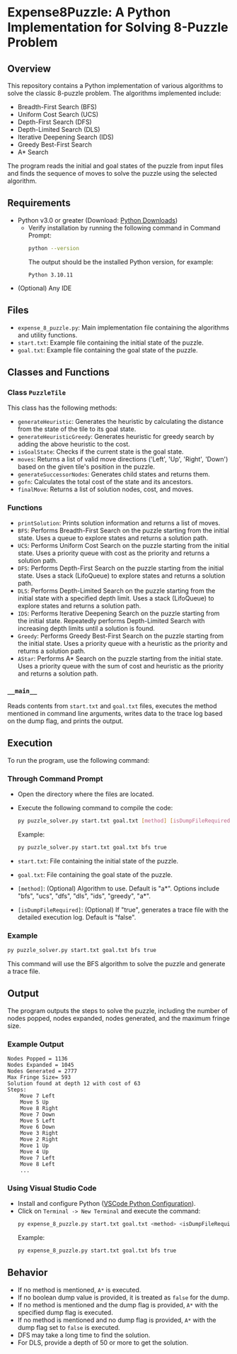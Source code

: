 # Expense8Puzzle: A Python Implementation for Solving 8-Puzzle Problem

## Overview
This repository contains a Python implementation of various algorithms to solve the classic 8-puzzle problem. The algorithms implemented include:

- Breadth-First Search (BFS)
- Uniform Cost Search (UCS)
- Depth-First Search (DFS)
- Depth-Limited Search (DLS)
- Iterative Deepening Search (IDS)
- Greedy Best-First Search
- A* Search

The program reads the initial and goal states of the puzzle from input files and finds the sequence of moves to solve the puzzle using the selected algorithm.

## Requirements

- Python v3.0 or greater (Download: [Python Downloads](https://www.python.org/downloads/))
  - Verify installation by running the following command in Command Prompt:
    ```bash
    python --version
    ```
    The output should be the installed Python version, for example:
    ```
    Python 3.10.11
    ```
- (Optional) Any IDE

## Files

- `expense_8_puzzle.py`: Main implementation file containing the algorithms and utility functions.
- `start.txt`: Example file containing the initial state of the puzzle.
- `goal.txt`: Example file containing the goal state of the puzzle.

## Classes and Functions

### Class `PuzzleTile`

This class has the following methods:

- `generateHeuristic`: Generates the heuristic by calculating the distance from the state of the tile to its goal state.
- `generateHeuristicGreedy`: Generates heuristic for greedy search by adding the above heuristic to the cost.
- `isGoalState`: Checks if the current state is the goal state.
- `moves`: Returns a list of valid move directions ('Left', 'Up', 'Right', 'Down') based on the given tile's position in the puzzle.
- `generateSuccessorNodes`: Generates child states and returns them.
- `gofn`: Calculates the total cost of the state and its ancestors.
- `finalMove`: Returns a list of solution nodes, cost, and moves.

### Functions

- `printSolution`: Prints solution information and returns a list of moves.
- `BFS`: Performs Breadth-First Search on the puzzle starting from the initial state. Uses a queue to explore states and returns a solution path.
- `UCS`: Performs Uniform Cost Search on the puzzle starting from the initial state. Uses a priority queue with cost as the priority and returns a solution path.
- `DFS`: Performs Depth-First Search on the puzzle starting from the initial state. Uses a stack (LifoQueue) to explore states and returns a solution path.
- `DLS`: Performs Depth-Limited Search on the puzzle starting from the initial state with a specified depth limit. Uses a stack (LifoQueue) to explore states and returns a solution path.
- `IDS`: Performs Iterative Deepening Search on the puzzle starting from the initial state. Repeatedly performs Depth-Limited Search with increasing depth limits until a solution is found.
- `Greedy`: Performs Greedy Best-First Search on the puzzle starting from the initial state. Uses a priority queue with a heuristic as the priority and returns a solution path.
- `AStar`: Performs A* Search on the puzzle starting from the initial state. Uses a priority queue with the sum of cost and heuristic as the priority and returns a solution path.

### `__main__`

Reads contents from `start.txt` and `goal.txt` files, executes the method mentioned in command line arguments, writes data to the trace log based on the dump flag, and prints the output.

## Execution

To run the program, use the following command:

### Through Command Prompt

- Open the directory where the files are located.
- Execute the following command to compile the code:
  ```bash
  py puzzle_solver.py start.txt goal.txt [method] [isDumpFileRequired]
  ```
  Example:
  ```bash
  py puzzle_solver.py start.txt goal.txt bfs true
  ```

- `start.txt`: File containing the initial state of the puzzle.
- `goal.txt`: File containing the goal state of the puzzle.
- `[method]`: (Optional) Algorithm to use. Default is "a*". Options include "bfs", "ucs", "dfs", "dls", "ids", "greedy", "a*".
- `[isDumpFileRequired]`: (Optional) If "true", generates a trace file with the detailed execution log. Default is "false".

### Example

```bash
py puzzle_solver.py start.txt goal.txt bfs true
```

This command will use the BFS algorithm to solve the puzzle and generate a trace file.

## Output

The program outputs the steps to solve the puzzle, including the number of nodes popped, nodes expanded, nodes generated, and the maximum fringe size.

### Example Output

```
Nodes Popped = 1136
Nodes Expanded = 1045
Nodes Generated = 2777
Max Fringe Size= 593
Solution found at depth 12 with cost of 63
Steps:
    Move 7 Left
    Move 5 Up
    Move 8 Right
    Move 7 Down
    Move 5 Left
    Move 6 Down
    Move 3 Right
    Move 2 Right
    Move 1 Up
    Move 4 Up
    Move 7 Left
    Move 8 Left
    ...
```

### Using Visual Studio Code

- Install and configure Python ([VSCode Python Configuration](https://code.visualstudio.com/docs/languages/python)).
- Click on `Terminal -> New Terminal` and execute the command:
  ```bash
  py expense_8_puzzle.py start.txt goal.txt <method> <isDumpFileRequired>
  ```
  Example:
  ```bash
  py expense_8_puzzle.py start.txt goal.txt bfs true
  ```

## Behavior

- If no method is mentioned, `A*` is executed.
- If no boolean dump value is provided, it is treated as `false` for the dump.
- If no method is mentioned and the dump flag is provided, `A*` with the specified dump flag is executed.
- If no method is mentioned and no dump flag is provided, `A*` with the dump flag set to `false` is executed.
- DFS may take a long time to find the solution.
- For DLS, provide a depth of 50 or more to get the solution.